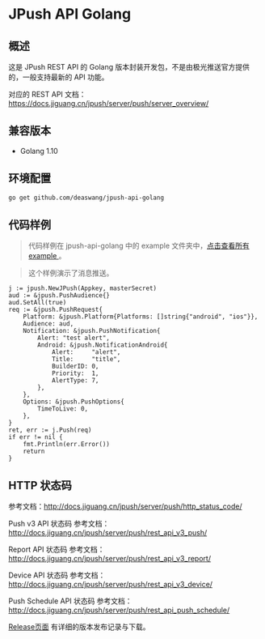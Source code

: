 # JPush API Golang

## 概述
这是 JPush REST API 的 Golang 版本封装开发包，不是由极光推送官方提供的，一般支持最新的 API 功能。

对应的 REST API 文档：<https://docs.jiguang.cn/jpush/server/push/server_overview/>

## 兼容版本
+  Golang 1.10

## 环境配置

```bash
go get github.com/deaswang/jpush-api-golang
```

## 代码样例

>   代码样例在 jpush-api-golang 中的 example 文件夹中，[点击查看所有 example ](https://github.com/deaswang/jpush-api-golang/tree/master/example) 。

>   这个样例演示了消息推送。

```golang
j := jpush.NewJPush(Appkey, masterSecret)
aud := &jpush.PushAudience{}
aud.SetAll(true)
req := &jpush.PushRequest{
    Platform: &jpush.Platform{Platforms: []string{"android", "ios"}},
    Audience: aud,
    Notification: &jpush.PushNotification{
        Alert: "test alert",
        Android: &jpush.NotificationAndroid{
            Alert:     "alert",
            Title:     "title",
            BuilderID: 0,
            Priority:  1,
            AlertType: 7,
        },
    },
    Options: &jpush.PushOptions{
        TimeToLive: 0,
    },
}
ret, err := j.Push(req)
if err != nil {
    fmt.Println(err.Error())
    return
}
```

## HTTP 状态码

参考文档：<http://docs.jiguang.cn/jpush/server/push/http_status_code/>

Push v3 API 状态码 参考文档：<http://docs.jiguang.cn/jpush/server/push/rest_api_v3_push/>

Report API  状态码 参考文档：<http://docs.jiguang.cn/jpush/server/push/rest_api_v3_report/>

Device API 状态码 参考文档：<http://docs.jiguang.cn/jpush/server/push/rest_api_v3_device/>

Push Schedule API 状态码 参考文档：<http://docs.jiguang.cn/jpush/server/push/rest_api_push_schedule/>

[Release页面](https://github.com/deaswang/jpush-api-golang/releases) 有详细的版本发布记录与下载。
